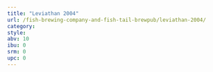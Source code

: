 ```yaml
---
title: "Leviathan 2004"
url: /fish-brewing-company-and-fish-tail-brewpub/leviathan-2004/
category: 
style: 
abv: 10
ibu: 0
srm: 0
upc: 0
---
```


